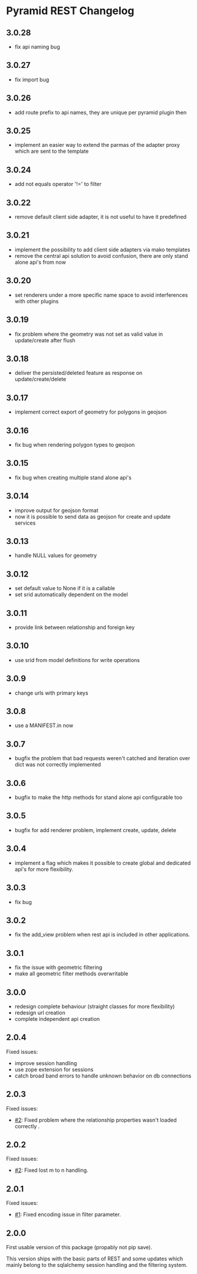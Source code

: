 Pyramid REST Changelog
======================

## 3.0.28

* fix api naming bug

## 3.0.27

* fix import bug

## 3.0.26

* add route prefix to api names, they are unique per pyramid plugin then

## 3.0.25

* implement an easier way to extend the parmas of the adapter proxy
which are sent to the template

## 3.0.24

* add not equals operator '!=' to filter

## 3.0.22

* remove default client side adapter, it is not useful to have it 
predefined

## 3.0.21

* implement the possibility to add client side adapters via mako 
templates
* remove the central api solution to avoid confusion, there are only 
stand alone api's from now

## 3.0.20

* set renderers under a more specific name space to avoid interferences 
with other plugins

## 3.0.19

* fix problem where the geometry was not set as valid value in 
update/create after flush 

## 3.0.18

* deliver the persisted/deleted feature as response on update/create/delete

## 3.0.17

* implement correct export of geometry for polygons in geojson

## 3.0.16

* fix bug when rendering polygon types to geojson

## 3.0.15

* fix bug when creating multiple stand alone api's

## 3.0.14

* improve output for geojson format
* now it is possible to send data as geojson for create and update services

## 3.0.13

* handle NULL values for geometry

## 3.0.12

* set default value to None if it is a callable
* set srid automatically dependent on the model

## 3.0.11

* provide link between relationship and foreign key

## 3.0.10

* use srid from model definitions for write operations

## 3.0.9

* change urls with primary keys

## 3.0.8

* use a MANIFEST.in now

## 3.0.7

* bugfix the problem that bad requests weren't catched and iteration 
over dict was not correctly implemented

## 3.0.6

* bugfix to make the http methods for stand alone api configurable too 

## 3.0.5

* bugfix for add renderer problem, implement create, update, delete

## 3.0.4

* implement a flag which makes it possible to create global and 
dedicated api's for more flexibility.

## 3.0.3

* fix bug

## 3.0.2

* fix the add_view problem when rest api is included in other 
applications.

## 3.0.1

* fix the issue with geometric filtering
* make all geometric filter methods overwritable

## 3.0.0

* redesign complete behaviour (straight classes for more flexibility)
* redesign url creation
* complete independent api creation

## 2.0.4

Fixed issues:

* improve session handling
* use zope extension for sessions
* catch broad band errors to handle unknown behavior on db connections

## 2.0.3

Fixed issues:

* [#2](https://github.com/vvmruder/pyramid_georest/issues/2): Fixed problem where the relationship properties wasn't 
loaded correctly .

## 2.0.2

Fixed issues:

* [#2](https://github.com/vvmruder/pyramid_georest/issues/2): Fixed lost m to n handling.

## 2.0.1

Fixed issues:

* [#1](https://github.com/vvmruder/pyramid_georest/pull/1): Fixed encoding issue in filter parameter.

## 2.0.0

First usable version of this package (propably not pip save).

This version ships with the basic parts of REST and some updates which mainly belong to the sqlalchemy
session handling and the filtering system.
